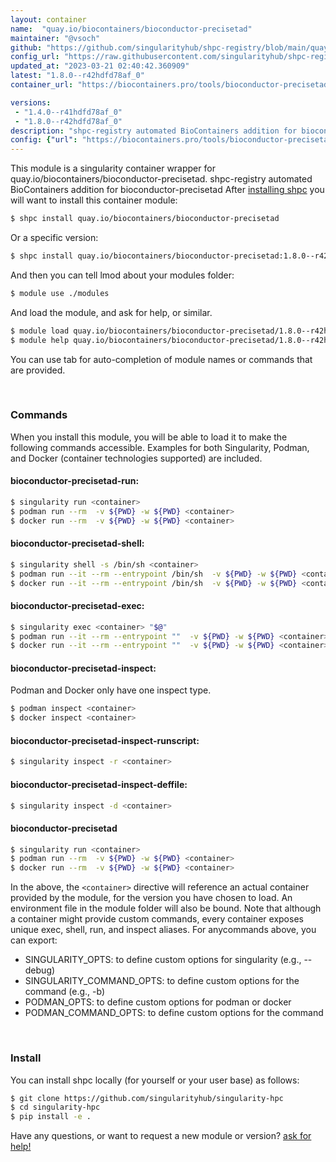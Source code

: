 ```yaml
---
layout: container
name:  "quay.io/biocontainers/bioconductor-precisetad"
maintainer: "@vsoch"
github: "https://github.com/singularityhub/shpc-registry/blob/main/quay.io/biocontainers/bioconductor-precisetad/container.yaml"
config_url: "https://raw.githubusercontent.com/singularityhub/shpc-registry/main/quay.io/biocontainers/bioconductor-precisetad/container.yaml"
updated_at: "2023-03-21 02:40:42.360909"
latest: "1.8.0--r42hdfd78af_0"
container_url: "https://biocontainers.pro/tools/bioconductor-precisetad"

versions:
 - "1.4.0--r41hdfd78af_0"
 - "1.8.0--r42hdfd78af_0"
description: "shpc-registry automated BioContainers addition for bioconductor-precisetad"
config: {"url": "https://biocontainers.pro/tools/bioconductor-precisetad", "maintainer": "@vsoch", "description": "shpc-registry automated BioContainers addition for bioconductor-precisetad", "latest": {"1.8.0--r42hdfd78af_0": "sha256:2c27f5c895128d2177bf22e20119c3233e9f9dc2792658559e832c0fb35106cb"}, "tags": {"1.4.0--r41hdfd78af_0": "sha256:c1b7900391104f8333f72a58e7efd3162e8cf4943981c672bcd32bdfacf6828a", "1.8.0--r42hdfd78af_0": "sha256:2c27f5c895128d2177bf22e20119c3233e9f9dc2792658559e832c0fb35106cb"}, "docker": "quay.io/biocontainers/bioconductor-precisetad"}
---
```


This module is a singularity container wrapper for quay.io/biocontainers/bioconductor-precisetad.
shpc-registry automated BioContainers addition for bioconductor-precisetad
After [installing shpc](#install) you will want to install this container module:


```bash
$ shpc install quay.io/biocontainers/bioconductor-precisetad
```

Or a specific version:

```bash
$ shpc install quay.io/biocontainers/bioconductor-precisetad:1.8.0--r42hdfd78af_0
```

And then you can tell lmod about your modules folder:

```bash
$ module use ./modules
```

And load the module, and ask for help, or similar.

```bash
$ module load quay.io/biocontainers/bioconductor-precisetad/1.8.0--r42hdfd78af_0
$ module help quay.io/biocontainers/bioconductor-precisetad/1.8.0--r42hdfd78af_0
```

You can use tab for auto-completion of module names or commands that are provided.

<br>

### Commands

When you install this module, you will be able to load it to make the following commands accessible.
Examples for both Singularity, Podman, and Docker (container technologies supported) are included.

#### bioconductor-precisetad-run:

```bash
$ singularity run <container>
$ podman run --rm  -v ${PWD} -w ${PWD} <container>
$ docker run --rm  -v ${PWD} -w ${PWD} <container>
```

#### bioconductor-precisetad-shell:

```bash
$ singularity shell -s /bin/sh <container>
$ podman run --it --rm --entrypoint /bin/sh  -v ${PWD} -w ${PWD} <container>
$ docker run --it --rm --entrypoint /bin/sh  -v ${PWD} -w ${PWD} <container>
```

#### bioconductor-precisetad-exec:

```bash
$ singularity exec <container> "$@"
$ podman run --it --rm --entrypoint ""  -v ${PWD} -w ${PWD} <container> "$@"
$ docker run --it --rm --entrypoint ""  -v ${PWD} -w ${PWD} <container> "$@"
```

#### bioconductor-precisetad-inspect:

Podman and Docker only have one inspect type.

```bash
$ podman inspect <container>
$ docker inspect <container>
```

#### bioconductor-precisetad-inspect-runscript:

```bash
$ singularity inspect -r <container>
```

#### bioconductor-precisetad-inspect-deffile:

```bash
$ singularity inspect -d <container>
```



#### bioconductor-precisetad

```bash
$ singularity run <container>
$ podman run --rm  -v ${PWD} -w ${PWD} <container>
$ docker run --rm  -v ${PWD} -w ${PWD} <container>
```


In the above, the `<container>` directive will reference an actual container provided
by the module, for the version you have chosen to load. An environment file in the
module folder will also be bound. Note that although a container
might provide custom commands, every container exposes unique exec, shell, run, and
inspect aliases. For anycommands above, you can export:

 - SINGULARITY_OPTS: to define custom options for singularity (e.g., --debug)
 - SINGULARITY_COMMAND_OPTS: to define custom options for the command (e.g., -b)
 - PODMAN_OPTS: to define custom options for podman or docker
 - PODMAN_COMMAND_OPTS: to define custom options for the command

<br>

### Install

You can install shpc locally (for yourself or your user base) as follows:

```bash
$ git clone https://github.com/singularityhub/singularity-hpc
$ cd singularity-hpc
$ pip install -e .
```

Have any questions, or want to request a new module or version? [ask for help!](https://github.com/singularityhub/singularity-hpc/issues)